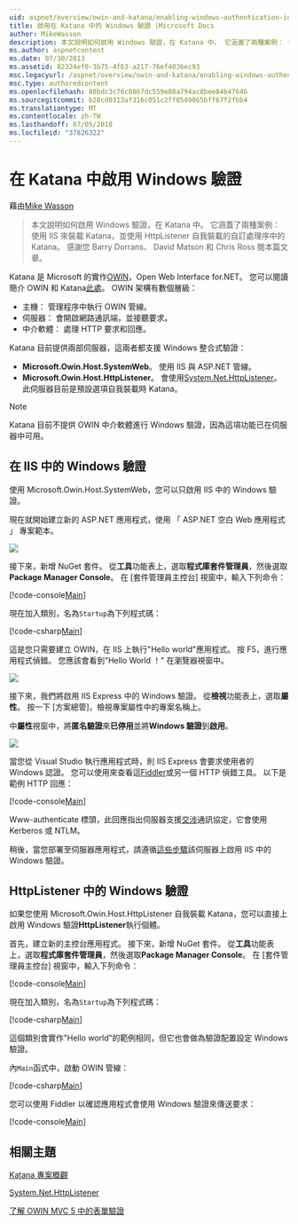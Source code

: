 ```yaml
---
uid: aspnet/overview/owin-and-katana/enabling-windows-authentication-in-katana
title: 啟用在 Katana 中的 Windows 驗證 |Microsoft Docs
author: MikeWasson
description: 本文說明如何啟用 Windows 驗證，在 Katana 中。 它涵蓋了兩種案例： 使用 IIS 來裝載 Katana，並使用 HttpListener 自我裝載 Kat...
ms.author: aspnetcontent
ms.date: 07/30/2013
ms.assetid: 82324ef0-3b75-4f63-a217-76ef4036ec93
msc.legacyurl: /aspnet/overview/owin-and-katana/enabling-windows-authentication-in-katana
msc.type: authoredcontent
ms.openlocfilehash: 80bdc3c76c8867dc559e80a794ac8bee84b47646
ms.sourcegitcommit: b28cd0313af316c051c2ff8549865bff67f2fbb4
ms.translationtype: MT
ms.contentlocale: zh-TW
ms.lasthandoff: 07/05/2018
ms.locfileid: "37826322"
---
```

<a name="enabling-windows-authentication-in-katana"></a>在 Katana 中啟用 Windows 驗證
====================
藉由[Mike Wasson](https://github.com/MikeWasson)

> 本文說明如何啟用 Windows 驗證，在 Katana 中。 它涵蓋了兩種案例： 使用 IIS 來裝載 Katana，並使用 HttpListener 自我裝載的自訂處理序中的 Katana。 感謝您 Barry Dorrans、 David Matson 和 Chris Ross 閱本篇文章。


Katana 是 Microsoft 的實作[OWIN](http://owin.org/)，Open Web Interface for.NET。 您可以閱讀簡介 OWIN 和 Katana[此處](an-overview-of-project-katana.md)。 OWIN 架構有數個層級：

- 主機： 管理程序中執行 OWIN 管線。
- 伺服器： 會開啟網路通訊端，並接聽要求。
- 中介軟體： 處理 HTTP 要求和回應。

Katana 目前提供兩部伺服器，這兩者都支援 Windows 整合式驗證：

- **Microsoft.Owin.Host.SystemWeb**。 使用 IIS 與 ASP.NET 管線。
- **Microsoft.Owin.Host.HttpListener**。 會使用[System.Net.HttpListener](https://msdn.microsoft.com/library/system.net.httplistener.aspx)。 此伺服器目前是預設選項自我裝載時 Katana。

> [!NOTE]
> Katana 目前不提供 OWIN 中介軟體進行 Windows 驗證，因為這項功能已在伺服器中可用。


## <a name="windows-authentication-in-iis"></a>在 IIS 中的 Windows 驗證

使用 Microsoft.Owin.Host.SystemWeb，您可以只啟用 IIS 中的 Windows 驗證。

現在就開始建立新的 ASP.NET 應用程式，使用 「 ASP.NET 空白 Web 應用程式 」 專案範本。

![](enabling-windows-authentication-in-katana/_static/image1.png)

接下來，新增 NuGet 套件。 從**工具**功能表上，選取**程式庫套件管理員**，然後選取**Package Manager Console**。 在 [套件管理員主控台] 視窗中，輸入下列命令：

[!code-console[Main](enabling-windows-authentication-in-katana/samples/sample1.cmd)]

現在加入類別，名為`Startup`為下列程式碼：

[!code-csharp[Main](enabling-windows-authentication-in-katana/samples/sample2.cs)]

這是您只需要建立 OWIN，在 IIS 上執行"Hello world"應用程式。 按 F5，進行應用程式偵錯。 您應該會看到"Hello World ！" 在瀏覽器視窗中。

![](enabling-windows-authentication-in-katana/_static/image2.png)

接下來，我們將啟用 IIS Express 中的 Windows 驗證。 從**檢視**功能表上，選取**屬性**。 按一下 [方案總管]，檢視專案屬性中的專案名稱上。

中**屬性**視窗中，將**匿名驗證**來**已停用**並將**Windows 驗證**到**啟用**。

![](enabling-windows-authentication-in-katana/_static/image3.png)

當您從 Visual Studio 執行應用程式時，則 IIS Express 會要求使用者的 Windows 認證。 您可以使用來查看這[Fiddler](http://fiddler2.com/home)或另一個 HTTP 偵錯工具。 以下是範例 HTTP 回應：

[!code-console[Main](enabling-windows-authentication-in-katana/samples/sample3.cmd?highlight=1,5-6)]

Www-authenticate 標頭，此回應指出伺服器支援[交涉](http://www.ietf.org/rfc/rfc4559.txt)通訊協定，它會使用 Kerberos 或 NTLM。

稍後，當您部署至伺服器應用程式，請遵循[這些步驟](https://www.iis.net/configreference/system.webserver/security/authentication/windowsauthentication)該伺服器上啟用 IIS 中的 Windows 驗證。

## <a name="windows-authentication-in-httplistener"></a>HttpListener 中的 Windows 驗證

如果您使用 Microsoft.Owin.Host.HttpListener 自我裝載 Katana，您可以直接上啟用 Windows 驗證**HttpListener**執行個體。

首先，建立新的主控台應用程式。 接下來，新增 NuGet 套件。 從**工具**功能表上，選取**程式庫套件管理員**，然後選取**Package Manager Console**。 在 [套件管理員主控台] 視窗中，輸入下列命令：

[!code-console[Main](enabling-windows-authentication-in-katana/samples/sample4.cmd)]

現在加入類別，名為`Startup`為下列程式碼：

[!code-csharp[Main](enabling-windows-authentication-in-katana/samples/sample5.cs)]

這個類別會實作"Hello world"的範例相同，但它也會做為驗證配置設定 Windows 驗證。

內`Main`函式中，啟動 OWIN 管線：

[!code-csharp[Main](enabling-windows-authentication-in-katana/samples/sample6.cs)]

您可以使用 Fiddler 以確認應用程式會使用 Windows 驗證來傳送要求：

[!code-console[Main](enabling-windows-authentication-in-katana/samples/sample7.cmd?highlight=1,4-5)]

## <a name="related-topics"></a>相關主題

[Katana 專案概觀](an-overview-of-project-katana.md)

[System.Net.HttpListener](https://msdn.microsoft.com/library/system.net.httplistener.aspx)

[了解 OWIN MVC 5 中的表單驗證](https://blogs.msdn.com/b/webdev/archive/2013/07/03/understanding-owin-forms-authentication-in-mvc-5.aspx)
